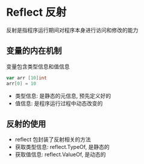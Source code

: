 # Reflect 反射

反射是指程序运行期间对程序本身进行访问和修改的能力

## 变量的内在机制

变量包含类型信息和值信息
```go
var arr [10]int
arr[0] = 10
``` 
* 类型信息: 是静态的元信息, 预先定义好的
* 值信息: 是程序运行过程中动态改变的

## 反射的使用

* reflect 包封装了反射相关的方法
* 获取类型信息: reflect.TypeOf, 是静态的
* 获取值信息: reflect.ValueOf, 是动态的

##